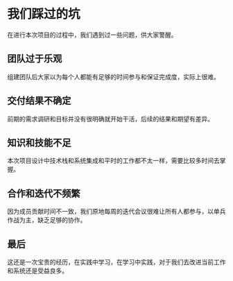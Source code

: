 # 我们踩过的坑

在进行本次项目的过程中，我们遇到过一些问题，供大家警醒。

## 团队过于乐观

组建团队后大家以为每个人都能有足够的时间参与和保证完成度，实际上很难。

## 交付结果不确定

前期的需求调研和目标并没有很明确就开始干活，后续的结果和期望有差异。

## 知识和技能不足

本次项目设计中技术栈和系统集成和平时的工作都不太一样，需要比较多时间去掌握。

## 合作和迭代不频繁

因为成员贡献时间不一致，我们原地每周的迭代会议很难让所有人都参与，以单兵作战为主，缺乏足够的协作。

## 最后

这还是一次宝贵的经历，在实践中学习，在学习中实践，对于我们去改进当前工作和系统还是受益良多。
